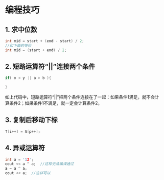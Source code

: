 # 编程技巧

## 1. 求中位数

```c++
int mid = start + (end - start) / 2;
//和下面的等价
int mid = (start + end) / 2;
```

## 2. 短路运算符“||”连接两个条件

```c++
if( x < y || a > b ){
    
}
```

如上代码中，短路运算符“||”把两个条件连接在了一起：如果条件1满足，就不会计算条件2；如果条件1不满足，就一定会计算条件2。

## 3. 复制后移动下标

```c++
T[i++] = A[p++];
```

## 4. 异或运算符

```c++
int a = '12';
cout << a ^ a;	//这样无法编译通过
a = a ^ a;
cout << a;	//这样可以
```



